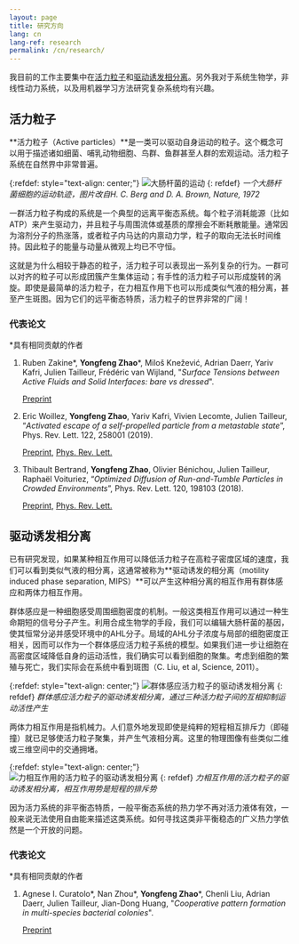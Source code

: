 ```yaml
---
layout: page
title: 研究方向
lang: cn
lang-ref: research
permalink: /cn/research/
---
```


我目前的工作主要集中在[活力粒子](#活力物质)和[驱动诱发相分离](#驱动诱发相分离)。另外我对于系统生物学，非线性动力系统，以及用机器学习方法研究复杂系统均有兴趣。

## 活力粒子

**活力粒子（Active particles）**是一类可以驱动自身运动的粒子。这个概念可以用于描述诸如细菌、哺乳动物细胞、鸟群、鱼群甚至人群的宏观运动。活力粒子系统在自然界中非常普遍。

{:refdef: style="text-align: center;"}
![大肠杆菌的运动]({{site.url}}/assets/ecoli_RTP.png)
{: refdef}
*一个大肠杆菌细胞的运动轨迹，图片改自H. C. Berg and D. A. Brown, Nature, 1972*

一群活力粒子构成的系统是一个典型的远离平衡态系统。每个粒子消耗能源（比如ATP）来产生驱动力，并且粒子与周围流体或基质的摩擦会不断耗散能量。通常因为溶剂分子的热涨落，或者粒子内马达的内禀动力学，粒子的取向无法长时间维持。因此粒子的能量与动量从微观上均已不守恒。

这就是为什么相较于静态的粒子，活力粒子可以表现出一系列复杂的行为。一群可以对齐的粒子可以形成团簇产生集体运动；有手性的活力粒子可以形成旋转的涡旋。即使是最简单的活力粒子，在力相互作用下也可以形成类似气液的相分离，甚至产生斑图。因为它们的远平衡态特质，活力粒子的世界非常的广阔！

### 代表论文
*具有相同贡献的作者
<ol>

<li>Ruben Zakine*, <strong>Yongfeng Zhao</strong>*, Miloš Knežević, Adrian Daerr, Yariv Kafri, Julien Tailleur, Frédéric van Wijland, "<em>Surface Tensions between Active Fluids and Solid Interfaces: bare vs dressed</em>". </li> 

<a href="https://arxiv.org/pdf/1907.07738">Preprint</a> 

<li>Eric Woillez, <strong>Yongfeng Zhao</strong>, Yariv Kafri, Vivien Lecomte, Julien Tailleur, “<em>Activated escape of a self-propelled particle from a metastable state</em>”, Phys. Rev. Lett. 122, 258001 (2019). </li> 

<a href="https://arxiv.org/pdf/1904.00599">Preprint</a>, <a href="https://journals.aps.org/prl/abstract/10.1103/PhysRevLett.122.258001">Phys. Rev. Lett.</a> 

<li>Thibault Bertrand, <strong>Yongfeng Zhao</strong>, Olivier Bénichou, Julien Tailleur, Raphaël Voituriez, “<em>Optimized Diffusion of Run-and-Tumble Particles in Crowded Environments</em>”, Phys. Rev. Lett. 120, 198103 (2018). </li> 

<a href="https://arxiv.org/pdf/1711.05209">Preprint</a>, <a href="https://journals.aps.org/prl/abstract/10.1103/PhysRevLett.120.198103">Phys. Rev. Lett.</a>

</ol>

## 驱动诱发相分离

已有研究发现，如果某种相互作用可以降低活力粒子在高粒子密度区域的速度，我们可以看到类似气液的相分离，这通常被称为**驱动诱发的相分离（motility induced phase separation, MIPS）**可以产生这种相分离的相互作用有群体感应和两体力相互作用。

群体感应是一种细胞感受周围细胞密度的机制。一般这类相互作用可以通过一种生命期短的信号分子产生。利用合成生物学的手段，我们可以编辑大肠杆菌的基因，使其恒常分泌并感受环境中的AHL分子。局域的AHL分子浓度与局部的细胞密度正相关，因而可以作为一个群体感应活力粒子系统的模型。如果我们进一步让细胞在高密度区域降低自身的运动活性，我们确实可以看到细胞的聚集。考虑到细胞的繁殖与死亡，我们实际会在系统中看到斑图（C. Liu, et al, Science, 2011）。

{:refdef: style="text-align: center;"}
![群体感应活力粒子的驱动诱发相分离]({{site.url}}/assets/3Species_MI.png)
{: refdef}
*群体感应活力粒子的驱动诱发相分离，通过三种活力粒子间的互相抑制运动活性产生*

两体力相互作用是指机械力。人们意外地发现即使是纯粹的短程相互排斥力（即碰撞）就已足够使活力粒子聚集，并产生气液相分离。这里的物理图像有些类似二维或三维空间中的交通拥堵。

{:refdef: style="text-align: center;"}
![力相互作用的活力粒子的驱动诱发相分离]({{site.url}}/assets/PFAP_MIPS.png)
{: refdef}
*力相互作用的活力粒子的驱动诱发相分离，相互作用势是短程的排斥势*

因为活力系统的非平衡态特质，一般平衡态系统的热力学不再对活力液体有效，一般来说无法使用自由能来描述这类系统。如何寻找这类非平衡稳态的广义热力学依然是一个开放的问题。

### 代表论文
*具有相同贡献的作者
<ol>

<li>Agnese I. Curatolo*, Nan Zhou*, <strong>Yongfeng Zhao</strong>*, Chenli Liu, Adrian Daerr, Julien Tailleur, Jian-Dong Huang, "<em>Cooperative pattern formation in multi-species bacterial colonies</em>". </li> 

<a href="https://www.biorxiv.org/content/10.1101/798827v1.full.pdf">Preprint</a> 

</ol>